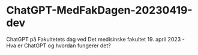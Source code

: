 # ChatGPT-MedFakDagen-20230419-dev
ChatGPT på Fakultetets dag ved Det medisinske fakultet 19. april 2023  - Hva er ChatGPT og hvordan fungerer det?
